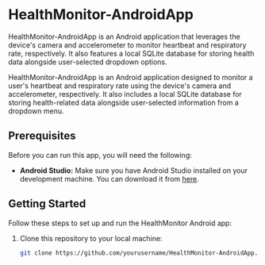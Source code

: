 # HealthMonitor-AndroidApp
HealthMonitor-AndroidApp is an Android application that leverages the device's camera and accelerometer to monitor heartbeat and respiratory rate, respectively. It also features a local SQLite database for storing health data alongside user-selected dropdown options.



HealthMonitor-AndroidApp is an Android application designed to monitor a user's heartbeat and respiratory rate using the device's camera and accelerometer, respectively. It also includes a local SQLite database for storing health-related data alongside user-selected information from a dropdown menu.

## Prerequisites

Before you can run this app, you will need the following:

- **Android Studio:** Make sure you have Android Studio installed on your development machine. You can download it from [here](https://developer.android.com/studio).

## Getting Started

Follow these steps to set up and run the HealthMonitor Android app:

1. Clone this repository to your local machine:

   ```bash
   git clone https://github.com/yourusername/HealthMonitor-AndroidApp.git
